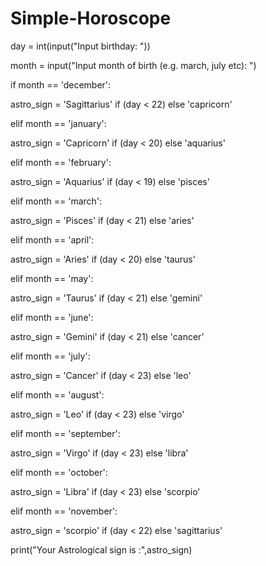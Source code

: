 # Simple-Horoscope
day = int(input("Input birthday: "))

   month = input("Input month of birth (e.g. march, july etc): ")

if month == 'december':

   astro_sign = 'Sagittarius' if (day < 22) else 'capricorn'

elif month == 'january':
	
  astro_sign = 'Capricorn' if (day < 20) else 'aquarius'

elif month == 'february':
	
  astro_sign = 'Aquarius' if (day < 19) else 'pisces'

elif month == 'march':
	
  astro_sign = 'Pisces' if (day < 21) else 'aries'

elif month == 'april':
	
  astro_sign = 'Aries' if (day < 20) else 'taurus'

elif month == 'may':
	
  astro_sign = 'Taurus' if (day < 21) else 'gemini'

elif month == 'june':
	
  astro_sign = 'Gemini' if (day < 21) else 'cancer'

elif month == 'july':
	
  astro_sign = 'Cancer' if (day < 23) else 'leo'

elif month == 'august':
	
  astro_sign = 'Leo' if (day < 23) else 'virgo'

elif month == 'september':
	
  astro_sign = 'Virgo' if (day < 23) else 'libra'

elif month == 'october':
	
  astro_sign = 'Libra' if (day < 23) else 'scorpio'

elif month == 'november':
	
  astro_sign = 'scorpio' if (day < 22) else 'sagittarius'

print("Your Astrological sign is :",astro_sign)
